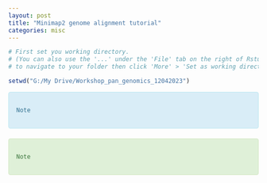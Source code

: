 ```yaml
---
layout: post
title: "Minimap2 genome alignment tutorial"
categories: misc
---
```



```r
# First set you working directory.
# (You can also use the '...' under the 'File' tab on the right of Rstudio 
# to navigate to your folder then click 'More' > 'Set as working directory')

setwd("G:/My Drive/Workshop_pan_genomics_12042023")
```


<div style="padding: 15px; border: 1px solid transparent; border-color: transparent; margin-bottom: 20px; border-radius: 4px; color: #31708f; background-color: #d9edf7; border-color: #bce8f1;">

  ````
  Note
  ````

  
</div>


<div style="padding: 15px; border: 1px solid transparent; border-color: transparent; margin-bottom: 20px; border-radius: 4px; color: #3c763d; background-color: #dff0d8; border-color: #d6e9c6;">

  ````
  Note
  ````
  
</div>

